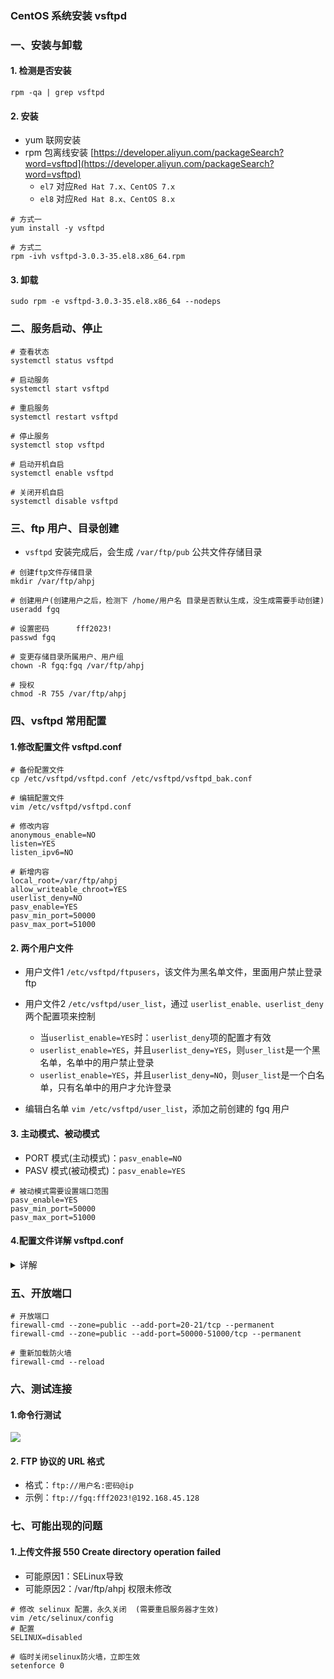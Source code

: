 ### CentOS 系统安装 vsftpd

### 一、安装与卸载
#### 1. 检测是否安装
```
rpm -qa | grep vsftpd
```

#### 2. 安装
* yum 联网安装
* rpm 包离线安装 [https://developer.aliyun.com/packageSearch?word=vsftpd](https://developer.aliyun.com/packageSearch?word=vsftpd)
  * `el7` 对应`Red Hat 7.x、CentOS 7.x`
  * `el8` 对应`Red Hat 8.x、CentOS 8.x`

```
# 方式一
yum install -y vsftpd  

# 方式二
rpm -ivh vsftpd-3.0.3-35.el8.x86_64.rpm
```

#### 3. 卸载
```
sudo rpm -e vsftpd-3.0.3-35.el8.x86_64 --nodeps
```



### 二、服务启动、停止
```
# 查看状态
systemctl status vsftpd

# 启动服务
systemctl start vsftpd

# 重启服务
systemctl restart vsftpd

# 停止服务
systemctl stop vsftpd

# 启动开机自启
systemctl enable vsftpd

# 关闭开机自启
systemctl disable vsftpd
```



### 三、ftp 用户、目录创建
* `vsftpd` 安装完成后，会生成 `/var/ftp/pub` 公共文件存储目录


```
# 创建ftp文件存储目录
mkdir /var/ftp/ahpj

# 创建用户(创建用户之后，检测下 /home/用户名 目录是否默认生成，没生成需要手动创建)
useradd fgq  

# 设置密码      fff2023!
passwd fgq

# 变更存储目录所属用户、用户组
chown -R fgq:fgq /var/ftp/ahpj

# 授权
chmod -R 755 /var/ftp/ahpj
```


### 四、vsftpd 常用配置
#### 1.修改配置文件 vsftpd.conf
```
# 备份配置文件
cp /etc/vsftpd/vsftpd.conf /etc/vsftpd/vsftpd_bak.conf

# 编辑配置文件
vim /etc/vsftpd/vsftpd.conf
```


```
# 修改内容
anonymous_enable=NO
listen=YES
listen_ipv6=NO

# 新增内容
local_root=/var/ftp/ahpj
allow_writeable_chroot=YES
userlist_deny=NO
pasv_enable=YES
pasv_min_port=50000
pasv_max_port=51000
```


#### 2. 两个用户文件
* 用户文件1 `/etc/vsftpd/ftpusers`，该文件为黑名单文件，里面用户禁止登录 ftp

* 用户文件2 `/etc/vsftpd/user_list`，通过 `userlist_enable、userlist_deny`两个配置项来控制
  * 当`userlist_enable=YES`时：`userlist_deny`项的配置才有效
  * `userlist_enable=YES`，并且`userlist_deny=YES`，则`user_list`是一个黑名单，名单中的用户禁止登录
  * `userlist_enable=YES`，并且`userlist_deny=NO`，则`user_list`是一个白名单，只有名单中的用户才允许登录

* 编辑白名单  `vim /etc/vsftpd/user_list`，添加之前创建的 fgq 用户


#### 3. 主动模式、被动模式
* PORT 模式(主动模式)：`pasv_enable=NO`
* PASV 模式(被动模式)：`pasv_enable=YES`

```
# 被动模式需要设置端口范围
pasv_enable=YES
pasv_min_port=50000
pasv_max_port=51000
```

#### 4.配置文件详解 vsftpd.conf
<details><summary>详解</summary>
<pre><code># 是否允许匿名用户访问
anonymous_enable=YES

# 是否允许本地用户访问(即Linux用户)
local_enable=YES

# 文件存储路径，默认为 /home/用户名
local_root=/var/ftp/ahpj

# 本地用户具有写权限
write_enable=YES

# 上传后的文件默认权限掩码
local_umask=022

# 是否允许匿名用户上传文件
anon_upload_enable=YES

# 是否允许匿名用户创建新文件夹
anon_mkdir_write_enable=YES

# 是否激活目录欢迎信息功能
dirmessage_enable=YES

# 是否启用上传/下载日志记录，如果启用，则信息将被记录在xferlog_file 定义的文件中
xferlog_enable=YES

# 使用20端口进行数据传输
connect_from_port_20=YES

# 上传/下载日志文件
xferlog_file=/var/log/xferlog

# 是否以标准格式书写记录日志
xferlog_std_format=YES

# 空闲会话超时时间，单位：秒，多长时间不对FTP服务器进行任何操作，则断开该连接
idle_session_timeout=600

# 数据连接超时时间，单位：秒
#data_connection_timeout=120

# 运行vsftpd的用户
nopriv_user=ftpsecure

# 是否识别异步ABOR请求
async_abor_enable=YES

# 是否以ASCII方式传输数据
ascii_upload_enable=YES
ascii_download_enable=YES

# 登录FTP服务器时显示的欢迎信息
ftpd_banner=Welcome to blah FTP service.

# email黑名单设置
banned_email_file=/etc/vsftpd/banned_emails

# 都为true，则在 chroot_list_file 文件中列出的用户，可以切换到其他目录，其他用户不能切换目录
chroot_local_user=YES
chroot_list_enable=YES
chroot_list_file=/etc/vsftpd/chroot_list

# 以独立模式运行，由vsftpd自己监听和处理IPv4端口的连接请求
# 该配置不能与 listen_ipv6 一起使用，确保其中有一个监听选项是被关闭的
listen=YES

# 默认FTP服务器端口号是21
listen_port=21

# 设定是否支持IPV6
listen_ipv6=NO

# 虚拟用户使用PAM认证方式，这里是设置PAM使用的名称，默认即可，与/etc/pam.d/vsftpd对应
pam_service_name=vsftpd

# 启用 /etc/vsftpd/user_list 用户文件
userlist_enable=YES

# 是否使用tcp_wrappers作为主机访问控制方式
tcp_wrappers=YES

# 若是局域网搭建，则忽略此项
pasv_address=公网IP地址 
</code></pre>
</details>



### 五、开放端口
```
# 开放端口
firewall-cmd --zone=public --add-port=20-21/tcp --permanent
firewall-cmd --zone=public --add-port=50000-51000/tcp --permanent

# 重新加载防火墙
firewall-cmd --reload
```


### 六、测试连接
#### 1.命令行测试
![](https://fgq233.github.io/imgs/linux/sf006.png)


#### 2. FTP 协议的 URL 格式
* 格式：`ftp://用户名:密码@ip`
* 示例：`ftp://fgq:fff2023!@192.168.45.128`


### 七、可能出现的问题
#### 1.上传文件报 550 Create directory operation failed
* 可能原因1：SELinux导致
* 可能原因2：/var/ftp/ahpj 权限未修改

```
# 修改 selinux 配置，永久关闭  (需要重启服务器才生效)
vim /etc/selinux/config
# 配置
SELINUX=disabled

# 临时关闭selinux防火墙，立即生效
setenforce 0
```



